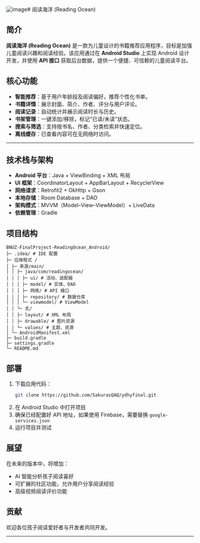 ![image](https://github.com/user-attachments/assets/84176e1c-8222-4199-8149-b15db9c0552c)# 阅读海洋 (Reading Ocean)

## 简介
**阅读海洋 (Reading Ocean)** 是一款为儿童设计的书籍推荐应用程序，目标是加强儿童阅读兴趣和阅读经验。该应用通过在 **Android Studio** 上实现 Android 设计开发，并使用 **API 接口** 获取后台数据，提供一个便捷、可信赖的儿童阅读平台。


## 核心功能

- **智能推荐**：基于用户年龄段及阅读偏好，推荐个性化书单。  
- **书籍详情**：展示封面、简介、作者、评分与用户评论。  
- **阅读记录**：自动统计并展示阅读时长与历史。  
- **书架管理**：一键添加/移除，标记“已读/未读”状态。  
- **搜索与筛选**：支持按书名、作者、分类检索并快速定位。  
- **离线缓存**：已查看内容可在无网络时访问。

---

## 技术栈与架构

- **Android 平台**：Java + ViewBinding + XML 布局  
- **UI 框架**：CoordinatorLayout + AppBarLayout + RecyclerView  
- **网络请求**：Retrofit2 + OkHttp + Gson  
- **本地存储**：Room Database + DAO  
- **架构模式**：MVVM（Model–View–ViewModel）+ LiveData  
- **依赖管理**：Gradle

## 项目结构

```
BNUZ-FinalProject-ReadingOcean_Android/
├─ .idea/ # IDE 配置
├─ 应用程式 /
│ ├─ 来源/main/
│ │ ├─ java/com/readingocean/
│ │ │ ├─ ui/ # 活动、适配器
│ │ │ ├─ model/ # 实体、DAO
│ │ │ ├─ 网络/ # API 接口
│ │ │ ├─ repository/ # 数据仓库
│ │ │ └─ viewmodel/ # ViewModel
│ │ └─ 无/
│ │ ├─ layout/ # XML 布局
│ │ ├─ drawable/ # 图片资源
│ │ └─ values/ # 主题、资源
│ └─ AndroidManifest.xml
├─ build.gradle
├─ settings.gradle
└─ README.md
```



## 部署
1. 下载应用代码：
   ```bash
   git clone https://github.com/SakurasQAQ/ydhyfinal.git
   ```
2. 在 Android Studio 中打开项目
3. 确保已经配置好 API 地址，如果使用 Firebase，需要替换 `google-services.json`
4. 运行项目并测试

## 展望
在未来的版本中，将增加：
- AI 智能分析孩子阅读喜好
- 可扩展的社区功能，允许用户分享阅读经验
- 高级视频阅读评价功能

## 贡献
欢迎各位孩子阅读爱好者与开发者共同开发。

---


